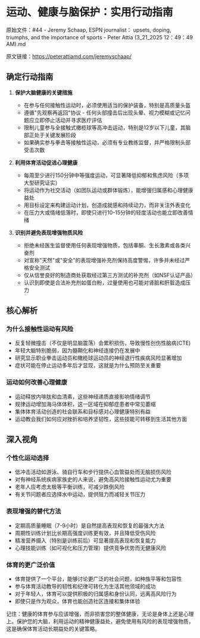 # 运动、健康与脑保护：实用行动指南

原始文件：#44 - Jeremy Schaap, ESPN journalist： upsets, doping, triumphs, and the importance of sports - Peter Attia (3_21_2025 12：49：49 AM).md

原文链接：https://peterattiamd.com/jeremyschaap/

## 确定行动指南

1. **保护大脑健康的关键措施**
   - 在参与任何接触性运动时，必须使用适当的保护装备，特别是高质量头盔
   - 遵循"先观察再返回"协议 - 任何头部撞击后出现头晕、视力模糊或记忆问题应立即停止活动并寻求医疗评估
   - 限制儿童参与全接触式橄榄球等高冲击运动，特别是12岁以下儿童，其脑部正处于关键发展阶段
   - 如果确实参与拳击等接触性运动，必须有专业教练监督，并严格限制头部受击次数

2. **利用体育活动促进心理健康**
   - 每周至少进行150分钟中等强度运动，可显著降低抑郁和焦虑风险（多项大型研究证实）
   - 将运动作为社交活动（如团队运动或群体锻炼），能增强归属感和心理健康益处
   - 用目标设定来构建运动计划，创造成就感和持续动力，而非关注外表变化
   - 在压力大或情绪低落时，即使只进行10-15分钟的轻度活动也能立即改善情绪

3. **识别并避免表现增强物质风险**
   - 拒绝未经医生监督使用任何表现增强物质，包括睾酮、生长激素或各类兴奋剂
   - 对宣称"天然"或"安全"的表现增强补充剂保持高度警惕，许多并未经过严格安全测试
   - 仅从信誉良好的制造商处获取经过第三方测试的补充剂（如NSF认证产品）
   - 认识到即使是合法补充剂如蛋白粉，过量使用也可能对肾脏和肝脏造成压力

## 核心解析

### 为什么接触性运动有风险
- 反复轻微撞击（不仅是明显脑震荡）会累积损伤，导致慢性创伤性脑病(CTE)
- 年轻大脑特别脆弱，因为髓鞘化和神经连接仍在发展中
- 研究显示职业拳击运动员和橄榄球运动员的神经退行性疾病风险显著增加
- 症状可能在停止运动多年后才显现，这就是为什么预防至关重要

### 运动如何改善心理健康
- 运动释放内啡肽和血清素，这些神经递质直接影响情绪调节
- 规律运动增加海马体体积，这一区域在抑郁症患者中常见萎缩
- 集体体育活动创造的社会联系和目标感对心理健康特别有益
- 运动教会我们如何应对挫折和培养坚韧性，这些技能可转移到生活其他方面

## 深入视角

### 个性化运动选择
- 低冲击活动如游泳、骑自行车和步行提供心血管益处而无脑损伤风险
- 对有神经系统疾病家族史的人来说，避免高风险接触性运动尤为重要
- 老年人应考虑太极等平衡训练，可减少跌倒风险
- 有关节问题者应选择水中运动，提供阻力而减轻关节压力

### 表现增强的替代方法
- 定期高质量睡眠（7-9小时）是自然提高表现和恢复的最强大方法
- 周期性训练计划比长期高强度训练更有效，并且降低受伤风险
- 精准营养摄入（特别是训练前后）可显著提高表现和恢复能力
- 心理技能训练（如可视化和压力管理）提供竞争优势而无健康风险

### 体育的更广泛价值
- 体育提供了一个平台，能够讨论更广泛的社会问题，如种族平等和包容性
- 参与体育活动教导的韧性和纪律可转化为生活其他领域的成功
- 对于年轻人，体育可以提供积极的归属感和身份认同，远离高风险行为
- 即使只是作为观众，体育也能创造社区连接和集体体验

记住：健康的体育参与应该增强，而非损害您的整体健康，无论是身体上还是心理上。保护您的大脑，利用运动的精神健康益处，避免使用有风险的表现增强物质，这是确保体育活动长期益处的关键策略。